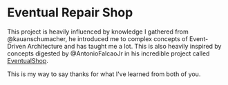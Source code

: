 # Eventual Repair Shop

This project is heavily influenced by knowledge I gathered from @kauanschumacher, he introduced me to complex concepts of Event-Driven Architecture and has taught me a lot. This is also heavily inspired by concepts digested by @AntonioFalcaoJr in his incredible project called [EventualShop](https://github.com/AntonioFalcaoJr/EventualShop).

This is my way to say thanks for what I've learned from both of you.